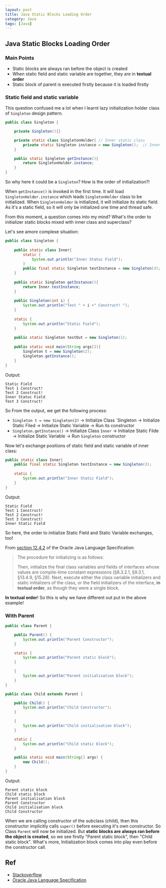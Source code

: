```yaml
---
layout: post
title: Java Static Blocks Loading Order
category: Java
tags: [Java]
---
```


## Java Static Blocks Loading Order

### Main Points

* Static blocks are always ran before the object is created
* When static field and static variable are together, they are in **textual order**
* Static block of parent is executed firstly because it is loaded firstly

### Static field and static variable

This question confused me a lot when I learnt lazy initialization holder class of `Singleton` design pattern. 

```java
public class Singleton {

    private Singleton(){}

    private static class SingletonHolder{ // Inner static class
        private static Singleton instance = new Singleton();  // Inner static variable
    }

    public static Singleton getInstance(){
        return SingletonHolder.instance;
    }
}
```

So why here it could be a `Singleton`? How is the order of initialization?! 

When `getInstance()` is invoked in the first time. It will load `SingletonHolder.instance` which leads `SingletonHolder` class to be initialized. When `SingletonHolder` is initialized, it will initialize its static field. As it's a static field, so it will only be initialized one time and thread safe. 

From this moment, a question comes into my mind? What's the order to initializer static blocks mixed with inner class and superclass?

Let's see amore complexe situation:

```java
public class Singleton {
     
    public static class Inner{
        static {
            System.out.println("Inner Statuc Field");
        }
        public final static Singleton testInstance = new Singleton(3);
    }
 
    public static Singleton getInstance(){
        return Inner.testInstance;
    }
 
    public Singleton(int i) {
        System.out.println("Test " + i +" Construct! ");
    }
 
    static {
        System.out.println("Static Field");
    }
 
    public static Singleton testOut = new Singleton(1);
 
    public static void main(String args[]){
        Singleton t = new Singleton(2);
        Singleton.getInstance();
    }
}
```

Output:

```
Static Field
Test 1 Construct! 
Test 2 Construct! 
Inner Statuc Field
Test 3 Construct! 
```

So From the output, we get the following process:

* `Singleton t = new Singleton(2)` -> Initialize Class `Singleton -> Initialize Static Filed -> Initialize Static Variable -> Run its constructor
* `Singleton.getInstance()` -> Initialize Class `Inner` -> Initialize Static Filde -> Initialize Static Variable -> Run `Singleton` constructor

Now let's exchange positions of static field and static variable of inner class:

```java
public static class Inner{
    public final static Singleton testInstance = new Singleton(3);
        
    static {
        System.out.println("Inner Static Field");
    }
}
```

Output:

```
Static Field
Test 1 Construct! 
Test 2 Construct! 
Test 3 Construct! 
Inner Static Field
```

So here, the order to initialize Static Field and Static Variable exchanges, too!

From [section 12.4.2](http://docs.oracle.com/javase/specs/jls/se7/html/jls-12.html#jls-12.4.2) of the Oracle Java Language Specification:

>The procedure for initializing is as follows:
>
>Then, initialize the final class variables and fields of interfaces whose values are compile-time constant expressions (§8.3.2.1, §9.3.1, §13.4.9, §15.28).
>Next, execute either the class variable initializers and static initializers of the class, or the field initializers of the interface, **in textual order**, as though they were a single block.

**In textual order**! So this is why we have different out put in the above example!
 
### With Parent

```java
public class Parent {

    public Parent() {
        System.out.println("Parent Constructor");
    }

    static {
        System.out.println("Parent static block");
    }

    {
        System.out.println("Parent initialisation block");
    }
}

public class Child extends Parent {

    public Child() {
        System.out.println("Child Constructor");
    }

    {
        System.out.println("Child initialisation block");
    }

    static {
        System.out.println("Child static block");
    }

    public static void main(String[] args) {
        new Child();
    }
}
```

Output:

```
Parent static block
Child static block
Parent initialisation block
Parent Constructor
Child initialisation block
Child Constructor
```

When we are calling constructor of the subclass (child), then this constructor implicitly calls `super()` before executing it's own constructor. So Class `Parent` will now be initialized. But **static blocks are always ran before the object is created**, so we see firstly "Parent static block", then "Child static block". What's more, Initialization block comes into play even before the constructor call.

## Ref

* [Stackoverflow](http://stackoverflow.com/questions/12448465/in-what-order-are-static-blocks-and-static-variables-in-a-class-executed)
* [Oracle Java Language Specification](http://docs.oracle.com/javase/specs/jls/se7/html/jls-12.html#jls-12.4.2)